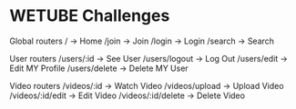 # WETUBE Challenges

Global routers
/ -> Home
/join -> Join
/login -> Login
/search -> Search

User routers
/users/:id -> See User
/users/logout -> Log Out
/users/edit -> Edit MY Profile
/users/delete -> Delete MY User

Video routers
/videos/:id -> Watch Video
/videos/upload -> Upload Video
/videos/:id/edit -> Edit Video
/videos/:id/delete -> Delete Video
